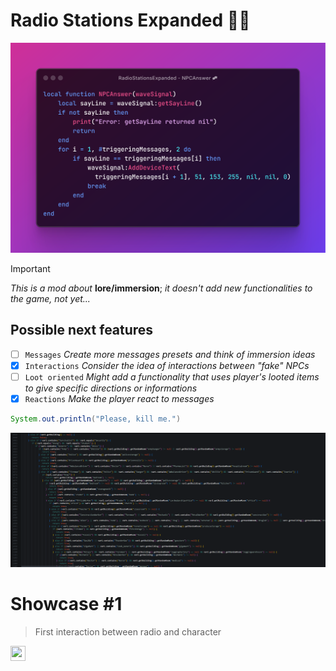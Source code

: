 # Radio Stations Expanded 📡💀
![](images/snippet1.png)

> [!IMPORTANT]
> _This is a mod about_ **lore/immersion**; _it doesn't add new functionalities to the game, not yet..._

## **Possible next features**
- [ ] `Messages` _Create more messages presets and think of immersion ideas_
- [x] `Interactions` _Consider the idea of interactions between "fake" NPCs_
- [ ] `Loot oriented` _Might add a functionality that uses player's looted items to give specific directions or informations_
- [x] `Reactions` _Make the player react to messages_

```java
System.out.println("Please, kill me.")
```


<img src="images/asdasd.png">

# Showcase #1
> First interaction between radio and character

<a href="https://www.youtube.com/watch?v=zN7XL5dQ9iI" target="_blank"><img height="24" width="24" src="https://cdn.simpleicons.org/youtube/white" style="vertical-align:middle;" /></a>



